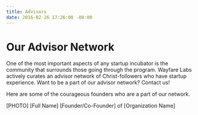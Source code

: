 ```yaml
---
title: Advisors
date: 2016-02-26 17:26:00 -08:00
---
```


# Our Advisor Network

One of the most important aspects of any startup incubator is the community that surrounds those going through the program. Wayfare Labs actively curates an advisor network of Christ-followers who have startup experience. Want to be a part of our advisor network? Contact us!

Here are some of the courageous founders who are a part of our network.

[PHOTO]
[Full Name]
[Founder/Co-Founder] of [Organization Name]